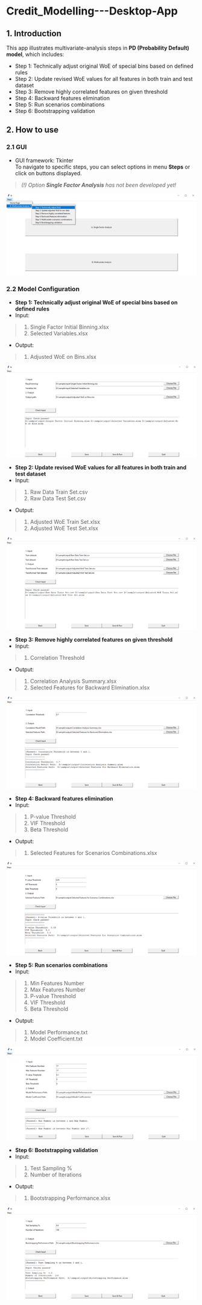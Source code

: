 # Credit_Modelling---Desktop-App

## 1. Introduction ##
This app illustrates multivariate-analysis steps in **PD (Probability Default) model**, which includes:

* Step 1: Technically adjust original WoE of special bins based on defined rules
* Step 2: Update revised WoE values for all features in both train and test dataset
* Step 3: Remove highly correlated features on given threshold
* Step 4: Backward features elimination
* Step 5: Run scenarios combinations
* Step 6: Bootstrapping validation

## 2. How to use ##
### 2.1 GUI ###
* GUI framework: Tkinter <br/>
To navigate to specific steps, you can select options in menu **Steps** or click on buttons displayed.

>*(!) Option **Single Factor Analysis** has not been developed yet!*

![Figure 1: App GUI](./pic/gui.PNG)

### 2.2 Model Configuration ###
* **Step 1: Technically adjust original WoE of special bins based on defined rules**
* Input:
> 1. Single Factor Initial Binning.xlsx
> 2. Selected Variables.xlsx

* Output: 
> 1. Adjusted WoE on Bins.xlsx

![Step 1](./pic/step1.PNG)

* **Step 2: Update revised WoE values for all features in both train and test dataset**
* Input:
> 1. Raw Data Train Set.csv
> 2. Raw Data Test Set.csv

* Output: 
> 1. Adjusted WoE Train Set.xlsx
> 2. Adjusted WoE Test Set.xlsx

![Step 2](./pic/step2.PNG)

* **Step 3: Remove highly correlated features on given threshold**
* Input:
> 1. Correlation Threshold

* Output: 
> 1. Correlation Analysis Summary.xlsx
> 2. Selected Features for Backward Elimination.xlsx

![Step 3](./pic/step3.PNG)

* **Step 4: Backward features elimination**
* Input:
> 1. P-value Threshold
> 2. VIF Threshold
> 3. Beta Threshold

* Output:
> 1. Selected Features for Scenarios Combinations.xlsx

![Step 4](./pic/step4.PNG)

* **Step 5: Run scenarios combinations**
* Input:
> 1. Min Features Number
> 2. Max Features Number
> 3. P-value Threshold
> 4. VIF Threshold
> 5. Beta Threshold

* Output: 
> 1. Model Performance.txt
> 2. Model Coefficient.txt

![Step 5](./pic/step5.PNG)

* **Step 6: Bootstrapping validation**
* Input:
> 1. Test Sampling %
> 2. Number of Iterations

* Output: 
> 1. Bootstrapping Performance.xlsx

![Step 6](./pic/step6.PNG)